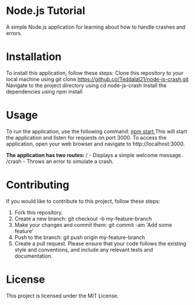 # <strong> Node.js Tutorial </strong>
A simple Node.js application for learning about how to handle crashes and errors.
# <strong> Installation </strong>
To install this application, follow these steps:
Clone this repository to your local machine using git clone https://github.co/Teddalal21/node-js-crash.git
Navigate to the project directory using cd node-js-crash
Install the dependencies using npm install
#  <strong> Usage </strong>
To run the application, use the following command:
<a href="http://teda@md.com"> npm start </a>
This will start the application and listen for requests on port 3000. To access the application, open your web browser and navigate to http://localhost:3000.

<strong> The application has two routes:  </strong>
/ - Displays a simple welcome message.
/crash - Throws an error to simulate a crash.

# <strong> Contributing </strong>
If you would like to contribute to this project, follow these steps:

1. Fork this repository. </strong>
2. Create a new branch: git checkout -b my-feature-branch
3. Make your changes and commit them: git commit -am 'Add some feature'
4. Push to the branch: git push origin my-feature-branch
5. Create a pull request.
Please ensure that your code follows the existing style and conventions, and include any relevant tests and documentation.

# <strong> License </strong>
This project is licensed under the MIT License.
